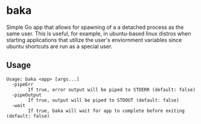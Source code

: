 # baka
Simple Go app that allows for spawning of a a detached process as the same user. This is useful, for example, in ubuntu-based linux distros when starting applications that utilize the user's enviornment variables since ubuntu shortcuts are run as a special user.

## Usage
```
Usage: baka <app> [args...]
  -pipeErr
        If true, error output will be piped to STDERR (default: false)
  -pipeOutput
        If true, output will be piped to STDOUT (default: false)
  -wait
        If true, baka will wait for app to complete before exiting (default: false)
```        
